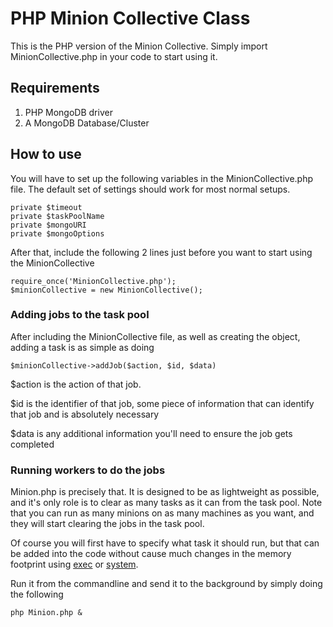 # PHP Minion Collective Class

This is the PHP version of the Minion Collective. Simply import MinionCollective.php in your code to start using it.

## Requirements

1. PHP MongoDB driver
2. A MongoDB Database/Cluster

## How to use

You will have to set up the following variables in the MinionCollective.php file. The default set of settings should work for most normal setups.

    private $timeout
	private $taskPoolName
	private $mongoURI
	private $mongoOptions

After that, include the following 2 lines just before you want to start using the MinionCollective

    require_once('MinionCollective.php');
    $minionCollective = new MinionCollective();


### Adding jobs to the task pool

After including the MinionCollective file, as well as creating the object, adding a task is as simple as doing

    $minionCollective->addJob($action, $id, $data)

$action is the action of that job.

$id is the identifier of that job, some piece of information that can identify that job and is absolutely necessary

$data is any additional information you'll need to ensure the job gets completed

### Running workers to do the jobs

Minion.php is precisely that. It is designed to be as lightweight as possible, and it's only role is to clear as many tasks as it can from the task pool. Note that you can run as many minions on as many machines as you want, and they will start clearing the jobs in the task pool.

Of course you will first have to specify what task it should run, but that can be added into the code without cause much changes in the memory footprint using [exec](http://www.php.net/manual/en/function.exec.php) or [system](http://php.net/manual/en/function.system.php).

Run it from the commandline and send it to the background by simply doing the following

    php Minion.php &